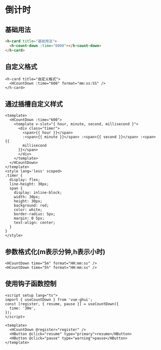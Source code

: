 # 倒计时
<TFrame src='https://guanghuijs.gitee.io/ghui-next/#/countdown' />

## 基础用法
```html
<h-card title="基础用法">
  <h-count-down :time="6000"></h-count-down>
</h-card>
```

## 自定义格式
```vue
<h-card title="自定义格式">
  <HCountDown :time="600" format="mm:ss:SS" />
</h-card>
```

## 通过插槽自定义样式
```vue
<template>
  <HCountDown :time="600">
    <template v-slot="{ hour, minute, second, millisecond }">
      <div class="timer">
        <span>{{ hour }}</span>
        :<span>{{ minute }}</span> :<span>{{ second }}</span> :<span>{{
        millisecond
      }}</span>
      </div>
    </template>
  </HCountDown>
</template>
<style lang='less' scoped>
.timer {
  display: flex;
  line-height: 30px;
  span {
    display: inline-block;
    width: 30px;
    height: 30px;
    background: red;
    color: white;
    border-radius: 5px;
    margin: 0 5px;
    text-align: center;
  }
}
</style>
```

## 参数格式化(m表示分钟,h表示小时)
```vue
<HCountDown time="5m" format="HH:mm:ss" />
<HCountDown time="5h" format="HH:mm:ss" />
```

## 使用钩子函数控制
```vue
<script setup lang="ts">
import { useCountDown } from 'vue-ghui';
const [register, { resume, pause }] = useCountDown({
  time: '30m',
});
</script>

<template>
  <HCountDown @register="register" />
  <HButton @click="resume" type="primary">resume</HButton>
  <HButton @click="pause" type="warning">pause</HButton>
</template>
```

<script setup>
import TFrame from '/components/ghui/Frame.vue';
</script>
